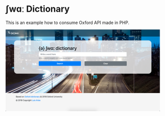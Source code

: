 # ʃwɑː Dictionary

This is an example how to consume Oxford API made in PHP.

![](assets/screenshot.png)
